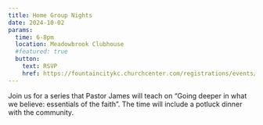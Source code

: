```yaml
---
title: Home Group Nights
date: 2024-10-02
params:
  time: 6-8pm
  location: Meadowbrook Clubhouse
  #featured: true
  button:
    text: RSVP
    href: https://fountaincitykc.churchcenter.com/registrations/events/2501613
---
```


Join us for a series that Pastor James will teach on “Going deeper in what we believe: essentials of the faith”. The time will include a potluck dinner with the community.

<!--more-->
